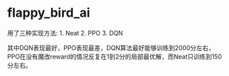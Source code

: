 # flappy_bird_ai

用了三种实现方法: 1. Neat 2. PPO 3. DQN

其中DQN表现最好，PPO表现最差，DQN算法最好能够训练到2000分左右，PPO在没有魔改reward的情况反复在1到2分的局部最优解，而Neat只训练到150分左右。